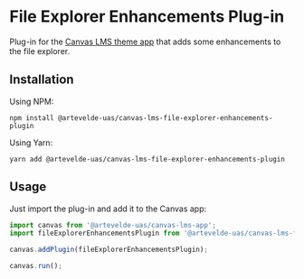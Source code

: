 # File Explorer Enhancements Plug-in

Plug-in for the [Canvas LMS theme app](https://github.com/artevelde-uas/canvas-lms-app) that adds some enhancements to the file explorer.

## Installation

Using NPM:

    npm install @artevelde-uas/canvas-lms-file-explorer-enhancements-plugin

Using Yarn:

    yarn add @artevelde-uas/canvas-lms-file-explorer-enhancements-plugin

## Usage

Just import the plug-in and add it to the Canvas app:

```javascript
import canvas from '@artevelde-uas/canvas-lms-app';
import fileExplorerEnhancementsPlugin from '@artevelde-uas/canvas-lms-file-explorer-enhancements-plugin';

canvas.addPlugin(fileExplorerEnhancementsPlugin);

canvas.run();
```
